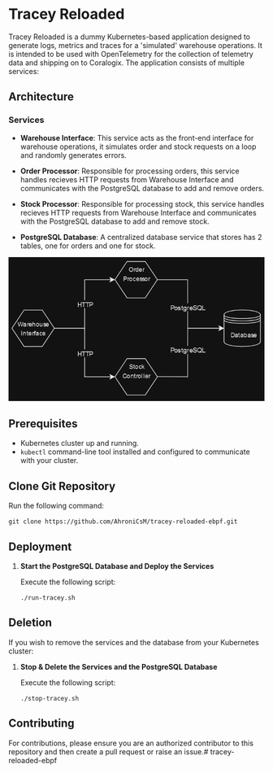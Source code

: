 # Tracey Reloaded

Tracey Reloaded is a dummy Kubernetes-based application designed to generate logs, metrics and traces for a 'simulated' warehouse operations. It is intended to be used with OpenTelemetry for the collection of telemetry data and shipping on to Coralogix. The application consists of multiple services:

## Architecture

### Services

- **Warehouse Interface**: This service acts as the front-end interface for warehouse operations, it simulates order and stock requests on a loop and randomly generates errors.

- **Order Processor**: Responsible for processing orders, this service handles recieves HTTP requests from Warehouse Interface and communicates with the PostgreSQL database to add and remove orders.

- **Stock Processor**: Responsible for processing stock, this service handles recieves HTTP requests from Warehouse Interface and communicates with the PostgreSQL database to add and remove stock.

- **PostgreSQL Database**: A centralized database service that stores has 2 tables, one for orders and one for stock.

![Tracey Reloaded Architecture Diagram](./images/tracey-reloaded-architecture.png "Architecture Diagram")

## Prerequisites

- Kubernetes cluster up and running.
- `kubectl` command-line tool installed and configured to communicate with your cluster.

## Clone Git Repository

   Run the following command:
   ```
   git clone https://github.com/AhroniCsM/tracey-reloaded-ebpf.git
   ```


## Deployment

1. **Start the PostgreSQL Database and Deploy the Services**

   Execute the following script:
   ```
   ./run-tracey.sh
   ```

## Deletion

If you wish to remove the services and the database from your Kubernetes cluster:

1. **Stop & Delete the Services and the PostgreSQL Database**

   Execute the following script:
   ```
   ./stop-tracey.sh
   ```

## Contributing

For contributions, please ensure you are an authorized contributor to this repository and then create a pull request or raise an issue.# tracey-reloaded-ebpf
